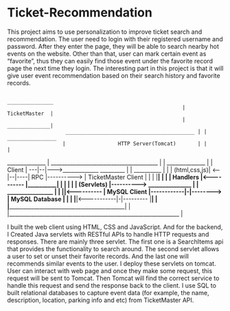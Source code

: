 # Ticket-Recommendation
This project aims to use personalization to improve ticket search and recommendation. The user need to login with their registered username and password. After they enter the page, they will be able to search nearby hot events on the website. Other than that, user can mark certain event as “favorite”, thus they can easily find those event under the favorite record page the next time they login. The interesting part in this project is that it will give user event recommendation based on their search history and favorite records.

                                                              _______________
                                                             | TicketMaster  |
                                                             | ______________|
                       __________________________________________ | | ________________
                      |                 HTTP Server(Tomcat)       | |                 |
 ______________       |   _______________________________________ | | ______________  | 
| Client       |   ---|--|--->_____________             _________ | | __________    | |
| (html,css,js)|   <--|--|----| RPC        |----------> | TicketMaster Client  |    | |
|______________|      |  |    | Handlers   |<---------- |______________________|    | |
                      |  |    | (Servlets) |----------> _______________             | |           ________________
                      |  |    |____________|<---------- | MySQL Client |------------|-|--------> | MySQL Database |
                      |  |                              |______________|<-----------|-|--------- |________________|
                      |  |__________________________________________________________| |
                      |______________________________________________________________ |                      


I built the web client using HTML, CSS and JavaScript. And for the backend, I Created Java servlets with RESTful APIs to handle HTTP requests and responses. There are mainly three servlet. The first one is a SearchItems api that provides the functionality to search around. The second servlet allows a user to set or unset their favorite records. And the last one will recommends similar events to the user. I deploy these servlets on tomcat. User can interact with web page and once they make some request, this request will be sent to Tomcat. Then Tomcat will find the correct service to handle this request and send the response back to the client. I use SQL to built relational databases to capture event data (for example, the name, description, location, parking info and etc)  from TicketMaster API.
